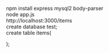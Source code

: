 npm install express mysql2 body-parser
<br>
node app.js
<br>
http://localhost:3000/items
<br>
create database test;
<br>
create table items(

);
